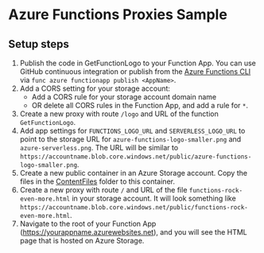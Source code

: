 # Azure Functions Proxies Sample

## Setup steps 

1. Publish the code in GetFunctionLogo to your Function App. You can use GitHub continuous integration or publish from the [Azure Functions CLI](https://www.npmjs.com/package/azure-functions-cli) via `func azure functionapp publish <AppName>`.
1. Add a CORS setting for your storage account:
    - Add a CORS rule for your storage account domain name
    - OR delete all CORS rules in the Function App, and add a rule for `*`. 
1. Create a new proxy with route `/logo` and URL of the function `GetFunctionLogo`.
1. Add app settings for `FUNCTIONS_LOGO_URL` and `SERVERLESS_LOGO_URL` to point to the storage URL for `azure-functions-logo-smaller.png` and `azure-serverless.png`. The URL will be similar to `https://accountname.blob.core.windows.net/public/azure-functions-logo-smaller.png`.
1. Create a new public container in an Azure Storage account. Copy the files in the [ContentFiles](ContentFiles) folder to this container. 
1. Create a new proxy with route `/` and URL of the file `functions-rock-even-more.html` in your storage account. It will look something like `https://accountname.blob.core.windows.net/public/functions-rock-even-more.html`.
1. Navigate to the root of your Function App (https://yourappname.azurewebsites.net), and you will see the HTML page that is hosted on Azure Storage.
